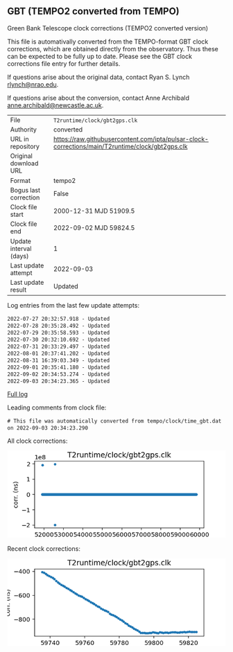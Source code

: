 
## GBT (TEMPO2 converted from TEMPO)

Green Bank Telescope clock corrections (TEMPO2 converted version)

This file is automativally converted from the TEMPO-format GBT
clock corrections, which are obtained directly from the observatory.
Thus these can be expected to be fully up to date. Please see the
GBT clock corrections file entry for further details.

If questions arise about the original data, contact Ryan S. Lynch
<rlynch@nrao.edu>.

If questions arise about the conversion, contact Anne Archibald
<anne.archibald@newcastle.ac.uk>.

|     |     |
|:--- |:--- |
| File | `T2runtime/clock/gbt2gps.clk` |
| Authority | converted |
| URL in repository | <https://raw.githubusercontent.com/ipta/pulsar-clock-corrections/main/T2runtime/clock/gbt2gps.clk> |
| Original download URL | <None> |
| Format | tempo2 |
| Bogus last correction | False |
| Clock file start | 2000-12-31 MJD 51909.5 |
| Clock file end | 2022-09-02 MJD 59824.5 |
| Update interval (days) | 1 |
| Last update attempt | 2022-09-03 |
| Last update result | Updated |

Log entries from the last few update attempts:
```
2022-07-27 20:32:57.918 - Updated
2022-07-28 20:35:28.492 - Updated
2022-07-29 20:35:58.593 - Updated
2022-07-30 20:32:10.692 - Updated
2022-07-31 20:33:29.497 - Updated
2022-08-01 20:37:41.202 - Updated
2022-08-31 16:39:03.349 - Updated
2022-09-01 20:35:41.180 - Updated
2022-09-02 20:34:53.274 - Updated
2022-09-03 20:34:23.365 - Updated
```
[Full log](https://raw.githubusercontent.com/ipta/pulsar-clock-corrections/main/log/T2runtime/clock/gbt2gps.clk.log)

Leading comments from clock file:

    # This file was automatically converted from tempo/clock/time_gbt.dat on 2022-09-03 20:34:23.290



All clock corrections:

![plot of all clock corrections](gbt2gps.clk.png "All corrections")

Recent clock corrections:

![plot of recent clock corrections](gbt2gps.clk.short.png "Recent corrections")

